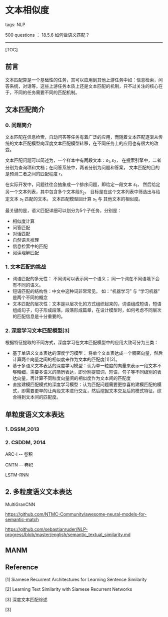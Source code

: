 # 文本相似度

tags: NLP





500 questions ： 18.5.6 如何做语义匹配？

---

[TOC]

## 前言

文本匹配算是一个基础性的任务，其可以应用到其他上游任务中如：信息检索，问答系统，对话等，这些上游任务本质上还是文本匹配的机制，只不过关注的核心在于，不同的任务需要不同的匹配机制。

## 文本匹配简介

### 0. 问题简介

文本匹配在信息检索，自动问答等任务有着广泛的应用，而随着文本匹配逐渐从传统的文本匹配模型向深度文本匹配模型转移，在不同任务上的应用也有很大的改变。

文本匹配问题可以简述为，一个样本中有两段文本：$s_1, s_2$， 在搜索引擎中，二者分别为查询项和文档；在问答系统中，两者分别为问题和答案， 文本匹配的目的是预测二者之间的匹配程度 $r$。

在实际开发中，问题往往会抽象成一个排序问题，即给定一段文本 $s_1$， 然后给定另一个文本列表，其中包含多个文本段$S_2$， 目标是在这个文本列表中筛选出与给定文本 $s_1$ 匹配的文本。 文本匹配模型回计算 $s_1$ 与 其他文本的相似度。

最关键的是，语义匹配详细可以划分为5个子任务，分别是：

- 相似度计算
- 问答匹配
- 对话匹配
- 自然语言推理
- 信息检索中的匹配
- 阅读理解匹配

### 1. 文本匹配的挑战

- 词语匹配的多元性： 不同词可以表示同一个语义； 同一个词在不同语境下会有不同的语义。
- 短语匹配的结构性：中文中这种词非常常见， 如：“机器学习” 与 “学习机器” 是两个不同的概念
- 文本匹配的层次性：文本是以层次化的方式组织起来的，词语组成短语，短语组成句子，句子形成段落，段落形成篇章，在设计模型时，如何考虑不同层次的匹配信息是十分重要的。

### 2. 深度学习文本匹配模型[3]

根据特征提取的不同方式，深度学习在文本匹配模型中的应用大致可分为三类：

- 基于单语义文本表达的深度学习模型： 将单个文本表达成一个稠密向量，然后计算两个向量之间的相似度来作为文本的匹配度[1][2]。
- 基于多语义文本表达的深度学习模型：认为单一粒度的向量来表示一段文本不够精细，需要多语义的简历表达，即分别提取词，短语，句子等不同级别的表达向量，再计算不同粒度向量间的相似度作为文本间的匹配度
- 直接建模匹配模式的深度学习模型：认为匹配问题需要更惊喜的建模匹配的模式，即需要更早的让两段文本进行交互，然后挖掘文本交互后的模式特征，综合得到文本间的匹配度。

## 单粒度语义文本表达

### 1. DSSM,2013



### 2. CSDDM, 2014





ARC-I -- 卷积

CNTN -- 卷积

LSTM-RNN

## 2. 多粒度语义文本表达

MultiGranCNN



<https://github.com/NTMC-Community/awesome-neural-models-for-semantic-match>

<https://github.com/sebastianruder/NLP-progress/blob/master/english/semantic_textual_similarity.md>



## MANM



## Reference

[1]  Siamese Recurrent Architectures for Learning Sentence Similarity

[2]  Learning Text Similarity with Siamese Recurrent Networks

[3]  深度文本匹配综述

[3] 

